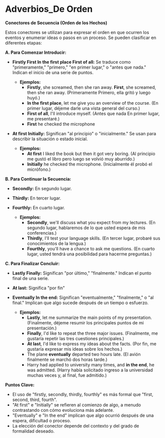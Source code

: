 # Adverbios_De Orden



**Conectores de Secuencia (Orden de los Hechos)**

Estos conectores se utilizan para expresar el orden en que ocurren los eventos y enumerar ideas o pasos en un proceso. Se pueden clasificar en diferentes etapas:

**A. Para Comenzar Introducir:**

*   **Firstly   First   In the first place   First of all:**  Se traduce como "primeramente," "primero," "en primer lugar," o "antes que nada." Indican el inicio de una serie de puntos.

    *   **Ejemplos:**
        *   **Firstly**, she screamed, then she ran away.   **First**, she screamed, then she ran away. (Primeramente Primero, ella gritó y luego huyó.)
        *   **In the first place**, let me give you an overview of the course. (En primer lugar, déjeme darle una vista general del curso.)
        *   **First of all**, I'll introduce myself. (Antes que nada En primer lugar, me presentaré.)
        *   **First** he checked the microphone
*   **At first   Initially:**  Significan "al principio" o "inicialmente."  Se usan para describir la situación o estado inicial.

    *   **Ejemplos:**
        *   **At first** I liked the book but then it got very boring. (Al principio me gustó el libro pero luego se volvió muy aburrido.)
        *   **Initially** he checked the microphone. (Inicialmente él probó el micrófono.)

**B. Para Continuar la Secuencia:**

*   **Secondly:** En segundo lugar.
*   **Thirdly:** En tercer lugar.
*   **Fourthly:** En cuarto lugar.

    *   **Ejemplos:**
        *   **Secondly**, we'll discuss what you expect from my lectures. (En segundo lugar, hablaremos de lo que usted espera de mis conferencias.)
        *   **Thirdly**, I'll test your language skills. (En tercer lugar, probaré sus conocimientos de la lengua.)
        *   **Fourthly**, you'll have a chance to ask me questions. (En cuarto lugar, usted tendrá una posibilidad para hacerme preguntas.)

**C. Para Finalizar Concluir:**

*   **Lastly   Finally:**  Significan "por último," "finalmente."  Indican el punto final de una serie.
*   **At last:** Significa "por fin"
*   **Eventually   In the end:** Significan "eventualmente," "finalmente," o "al final."  Implican que algo sucede después de un tiempo o esfuerzo.

    *   **Ejemplos:**
        *   **Lastly**, let me summarize the main points of my presentation. (Finalmente, déjeme resumir los principales puntos de mi presentación.)
        *   **Finally**, I'd like to repeat the three major issues. (Finalmente, me gustaría repetir las tres cuestiones principales.)
        *   **At last**, I'd like to express my ideas about the facts. (Por fin, me gustaría expresar mis ideas sobre los hechos.)
        *   The plane **eventually** departed two hours late. (El avión finalmente se marchó dos horas tarde.)
        *   Harry had applied to university many times, and **in the end**, he was admitted. (Harry había solicitado ingreso a la universidad muchas veces y, al final, fue admitido.)

**Puntos Clave:**

*   El uso de "firstly, secondly, thirdly, fourthly" es más formal que "first, second, third, fourth".
*   "At first" e "Initially" se refieren al comienzo de algo, a menudo contrastando con cómo evoluciona más adelante.
*   "Eventually" e "In the end" implican que algo ocurrió después de una espera, dificultad o proceso.
*   La elección del conector depende del contexto y del grado de formalidad deseado.
